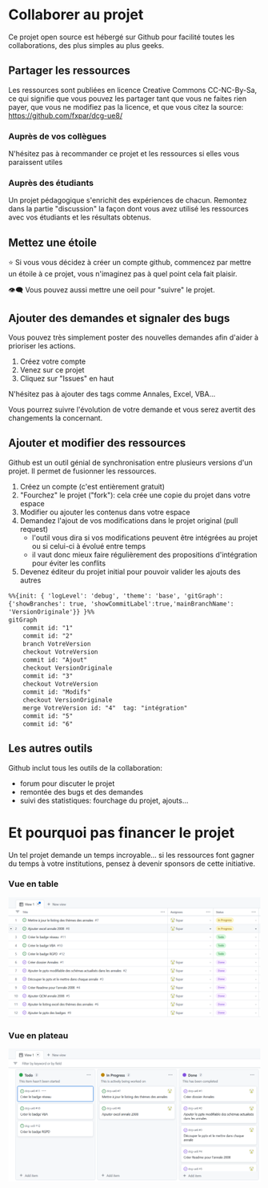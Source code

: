# Collaborer au projet

Ce projet open source est hébergé sur Github pour facilité toutes les collaborations, des plus simples au plus geeks.

## Partager les ressources 
Les ressources sont publiées en licence Creative Commons CC-NC-By-Sa, ce qui signifie que vous pouvez les partager tant que vous ne faites rien payer, que vous ne modifiez pas la licence, et que vous citez la source: https://github.com/fxpar/dcg-ue8/

### Auprès de vos collègues
N'hésitez pas à recommander ce projet et les ressources si elles vous paraissent utiles

### Auprès des étudiants
Un projet pédagogique s'enrichit des expériences de chacun. Remontez dans la partie "discussion" la façon dont vous avez utilisé les ressources avec vos étudiants et les résultats obtenus.

## Mettez une étoile
⭐ Si vous vous décidez à créer un compte github, commencez par mettre un étoile à ce projet, vous n'imaginez pas à quel point cela fait plaisir.

👁️‍🗨️ Vous pouvez aussi mettre une oeil pour "suivre" le projet.

## Ajouter des demandes et signaler des bugs

Vous pouvez très simplement poster des nouvelles demandes afin d'aider à prioriser les actions.
1. Créez votre compte
2. Venez sur ce projet
3. Cliquez sur "Issues" en haut

N'hésitez pas à ajouter des tags comme Annales, Excel, VBA...

Vous pourrez suivre l'évolution de votre demande et vous serez avertit des changements la concernant.



## Ajouter et modifier des ressources

Github est un outil génial de synchronisation entre plusieurs versions d'un projet. Il permet de fusionner les ressources.


1. Créez un compte (c'est entièrement gratuit)
1. "Fourchez" le projet ("fork"): cela crée une copie du projet dans votre espace
1. Modifier ou ajouter les contenus dans votre espace
1. Demandez l'ajout de vos modifications dans le projet original (pull request)
    * l'outil vous dira si vos modifications peuvent être intégrées au projet ou si celui-ci à évolué entre temps
    * il vaut donc mieux faire régulièrement des propositions d'intégration pour éviter les conflits
1. Devenez éditeur du projet initial pour pouvoir valider les ajouts des autres

````mermaid
%%{init: { 'logLevel': 'debug', 'theme': 'base', 'gitGraph': {'showBranches': true, 'showCommitLabel':true,'mainBranchName': 'VersionOriginale'}} }%%
gitGraph
    commit id: "1"
    commit id: "2"
    branch VotreVersion
    checkout VotreVersion
    commit id: "Ajout"
    checkout VersionOriginale
    commit id: "3"
    checkout VotreVersion
    commit id: "Modifs"
    checkout VersionOriginale
    merge VotreVersion id: "4"  tag: "intégration"
    commit id: "5"
    commit id: "6"
````

## Les autres outils

Github inclut tous les outils de la collaboration:

* forum pour discuter le projet
* remontée des bugs et des demandes
* suivi des statistiques: fourchage du projet, ajouts...

# Et pourquoi pas financer le projet
Un tel projet demande un temps incroyable... si les ressources font gagner du temps à votre institutions, pensez à devenir sponsors de cette initiative.

### Vue en table
![Table](./suiviProjetTable.png)

### Vue en plateau
![Board](./suiviProjetBoard.png)



